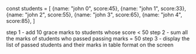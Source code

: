 const students = [
    {name: "john 0", score:45},
    {name: "john 1", score:33},
    {name: "john 2", score:55},
    {name: "john 3", score:65},
    {name: "john 4", score:85},
  ]

step 1 - add 10 grace marks to students whose score < 50
step 2 - sum all the marks of students who passed
passing marks = 50
step 3 - display the list of passed students and their marks in 
table format on the screen